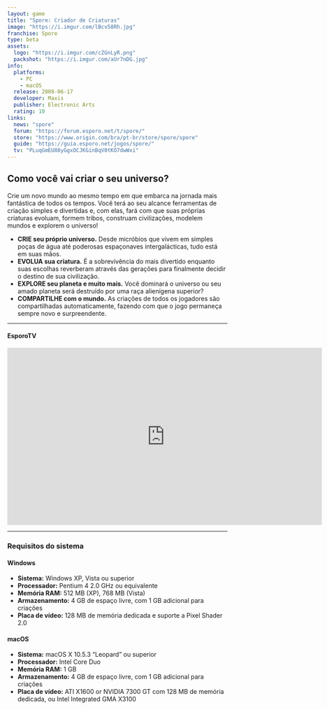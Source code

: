 ```yaml
---
layout: game
title: "Spore: Criador de Criaturas"
image: "https://i.imgur.com/lBcv58Rh.jpg"
franchise: Spore
type: beta
assets:
  logo: "https://i.imgur.com/cZGnLyR.png"
  packshot: "https://i.imgur.com/aUr7nDG.jpg"
info:
  platforms:
    - PC
    - macOS
  release: 2008-06-17
  developer: Maxis
  publisher: Electronic Arts
  rating: 10
links:
  news: "spore"
  forum: "https://forum.esporo.net/t/spore/"
  store: "https://www.origin.com/bra/pt-br/store/spore/spore"
  guide: "https://guia.esporo.net/jogos/spore/"
  tv: "PLuqGmEU88yGgxOCJKGinBqV0tKO7dwWxi"
---
```


## Como você vai criar o seu universo?

Crie um novo mundo ao mesmo tempo em que embarca na jornada mais fantástica de todos os tempos. Você terá ao seu alcance ferramentas de criação simples e divertidas e, com elas, fará com que suas próprias criaturas evoluam, formem tribos, construam civilizações, modelem mundos e explorem o universo!

- **CRIE seu próprio universo.** Desde micróbios que vivem em simples poças de água até poderosas espaçonaves intergalácticas, tudo está em suas mãos.
- **EVOLUA sua criatura.** É a sobrevivência do mais divertido enquanto suas escolhas reverberam através das gerações para finalmente decidir o destino de sua civilização.
- **EXPLORE seu planeta e muito mais.** Você dominará o universo ou seu amado planeta será destruído por uma raça alienígena superior?
- **COMPARTILHE com o mundo.** As criações de todos os jogadores são compartilhadas automaticamente, fazendo com que o jogo permaneça sempre novo e surpreendente.

---

#### EsporoTV

<iframe width="720" height="405" src="https://www.youtube.com/embed?listType=playlist&list=PLuqGmEU88yGgxOCJKGinBqV0tKO7dwWxi&autoplay=1&playsinline=0&controls=0" frameborder="0" allow="accelerometer; autoplay; encrypted-media; gyroscope; picture-in-picture" allowfullscreen></iframe>


---

### Requisitos do sistema

#### Windows

- **Sistema:** Windows XP, Vista ou superior
- **Processador:** Pentium 4 2.0 GHz ou equivalente
- **Memória RAM:** 512 MB (XP), 768 MB (Vista)
- **Armazenamento:** 4 GB de espaço livre, com 1 GB adicional para criações
- **Placa de vídeo:** 128 MB de memória dedicada e suporte a Pixel Shader 2.0

#### macOS

- **Sistema:** macOS X 10.5.3 “Leopard” ou superior
- **Processador:** Intel Core Duo
- **Memória RAM:** 1 GB
- **Armazenamento:** 4 GB de espaço livre, com 1 GB adicional para criações
- **Placa de vídeo:** ATI X1600 or NVIDIA 7300 GT com 128 MB de memória dedicada, ou Intel Integrated GMA X3100
